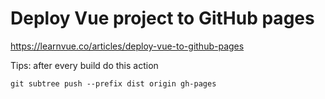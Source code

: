 # Deploy Vue project to GitHub pages

<https://learnvue.co/articles/deploy-vue-to-github-pages>

Tips: after every build do this action

```code
git subtree push --prefix dist origin gh-pages
```
